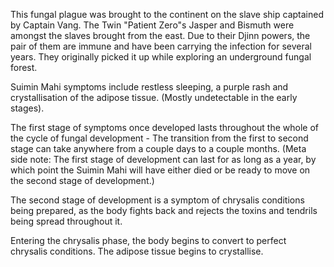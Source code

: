This fungal plague was brought to the continent on the slave ship captained by Captain Vang. The Twin "Patient Zero"s Jasper and Bismuth were amongst the slaves brought from the east. Due to their Djinn powers, the pair of them are immune and have been carrying the infection for several years. They originally picked it up while exploring an underground fungal forest.

Suimin Mahi symptoms include restless sleeping, a purple rash and crystallisation of the adipose tissue. (Mostly undetectable in the early stages).

The first stage of symptoms once developed lasts throughout the whole of the cycle of fungal development - The transition from the first to second stage can take anywhere from a couple days to a couple months. (Meta side note: The first stage of development can last for as long as a year, by which point the Suimin Mahi will have either died or be ready to move on the second stage of development.) 

The second stage of development is a symptom of chrysalis conditions being prepared, as the body fights back and rejects the toxins and tendrils being spread throughout it. 

Entering the chrysalis phase, the body begins to convert to perfect chrysalis conditions. The adipose tissue begins to crystallise.